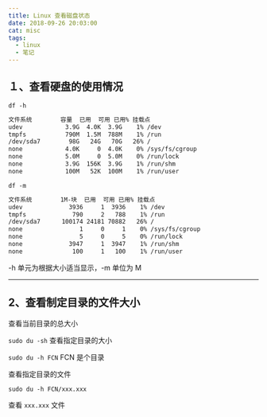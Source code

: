 ```yaml
---
title: Linux 查看磁盘状态
date: 2018-09-26 20:03:00
cat: misc
tags:
  - linux
  - 笔记
---
```


## １、查看硬盘的使用情况

`df -h`

```bash
文件系统        容量  已用  可用 已用% 挂载点
udev            3.9G  4.0K  3.9G    1% /dev
tmpfs           790M  1.5M  788M    1% /run
/dev/sda7        98G   24G   70G   26% /
none            4.0K     0  4.0K    0% /sys/fs/cgroup
none            5.0M     0  5.0M    0% /run/lock
none            3.9G  156K  3.9G    1% /run/shm
none            100M   52K  100M    1% /run/user
```

`df -m`

```bash
文件系统        1M-块  已用  可用 已用% 挂载点
udev             3936     1  3936    1% /dev
tmpfs             790     2   788    1% /run
/dev/sda7      100174 24181 70882   26% /
none                1     0     1    0% /sys/fs/cgroup
none                5     0     5    0% /run/lock
none             3947     1  3947    1% /run/shm
none              100     1   100    1% /run/user
```

-h 单元为根据大小适当显示，-m 单位为 M

---

## 2、查看制定目录的文件大小

查看当前目录的总大小

`sudo du -sh`
查看指定目录的大小

`sudo du -h FCN`
FCN 是个目录

查看指定目录的文件

`sudo du -h FCN/xxx.xxx`

查看 `xxx.xxx` 文件
